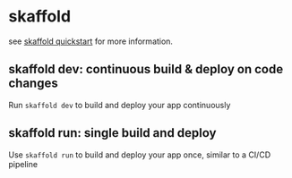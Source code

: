 # skaffold

see [skaffold quickstart](https://skaffold.dev/docs/quickstart/) for more information.

## skaffold dev: continuous build & deploy on code changes

Run `skaffold dev` to build and deploy your app continuously

## skaffold run: single build and deploy

Use `skaffold run` to build and deploy your app once, similar to a CI/CD pipeline

